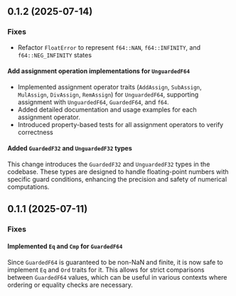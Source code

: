 ## 0.1.2 (2025-07-14)

### Fixes

- Refactor `FloatError` to represent `f64::NAN`, `f64::INFINITY`, and `f64::NEG_INFINITY` states

#### Add assignment operation implementations for `UnguardedF64`

* Implemented assignment operator traits (`AddAssign`, `SubAssign`, `MulAssign`, `DivAssign`, `RemAssign`) for
  `UnguardedF64`, supporting assignment with `UnguardedF64`, `GuardedF64`, and `f64`.
* Added detailed documentation and usage examples for each assignment operator.
* Introduced property-based tests for all assignment operators to verify correctness

#### Added `GuardedF32` and `UnguardedF32` types

This change introduces the `GuardedF32` and `UnguardedF32` types in the codebase. These types are designed to handle
floating-point numbers with specific guard conditions, enhancing the precision and safety of numerical computations.

## 0.1.1 (2025-07-11)

### Fixes

#### Implemented `Eq` and `Cmp` for `GuardedF64`

Since `GuardedF64` is guaranteed to be non-NaN and finite, it is now safe to implement `Eq` and `Ord` traits for it.
This allows for strict comparisons between `GuardedF64` values, which can be useful in various contexts where ordering
or equality checks are necessary.
